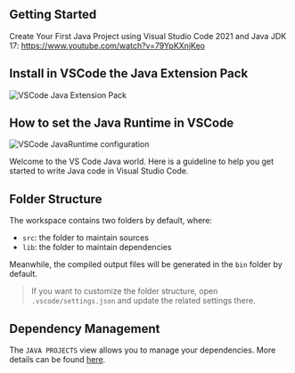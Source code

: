 ## Getting Started

Create Your First Java Project using Visual Studio Code 2021 and Java JDK 17:
https://www.youtube.com/watch?v=79YpKXnjKeo

## Install in VSCode the Java Extension Pack

![VSCode Java Extension Pack](https://github.com/luiscoco/JavaSE_Sample2-VSCode-JDK-17/assets/32194879/1f8db92f-1f35-411e-90ca-3d0a5e87c161)

## How to set the Java Runtime in VSCode

![VSCode JavaRuntime configuration](https://github.com/luiscoco/JavaSE_Sample2-VSCode-JDK-17/assets/32194879/4d8ba1c6-ce6d-4ed6-94a5-0dae0807dd0b)

Welcome to the VS Code Java world. Here is a guideline to help you get started to write Java code in Visual Studio Code.

## Folder Structure

The workspace contains two folders by default, where:

- `src`: the folder to maintain sources
- `lib`: the folder to maintain dependencies

Meanwhile, the compiled output files will be generated in the `bin` folder by default.

> If you want to customize the folder structure, open `.vscode/settings.json` and update the related settings there.

## Dependency Management

The `JAVA PROJECTS` view allows you to manage your dependencies. More details can be found [here](https://github.com/microsoft/vscode-java-dependency#manage-dependencies).
